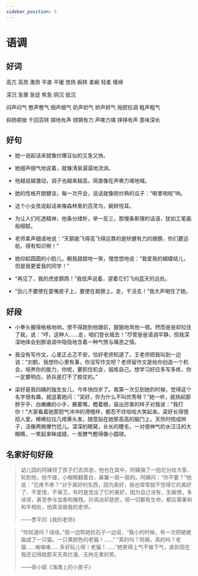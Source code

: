 ```yaml
---
sidebar_position: 5
---
```


# 语调

## 好词

高亢 高昂 激昂 平直 平缓 悠扬 婉转 柔婉 轻柔 缠绵 

深沉 急骤 急促 焦急 阴沉 低沉 

闷声闷气 憨声憨气 细声细气 奶声奶气 娇声娇气 拖腔拉调 粗声粗气 

抑扬顿挫 千回百转 掷地有声 铿锵有力 声嘶力竭 铮铮有声 意味深长

## 好句

- 她一说起话来就像炒爆豆似的又急又快。 

- 她细声细气地说着，就像清泉潺潺地流淌。 

- 他越说越激动，调子也越来越高，简直像在声嘶力竭地喊。 

- 她的性格开朗健谈，每一次开会，说话就像刚炒熟的瓜子：“噼里啪啦”响。 

- 这个小女孩说起话来像森林里的百灵鸟，婉转悦耳。 

- 为让人们吃透精神，他条分缕析，举一反三，那慢条斯理的话语，犹如工笔画般细腻。 

- 老师柔声细语地说：“天鹅能飞得高飞得远靠的是矫健有力的翅膀，你们要远航，得有知识啊！” 

- 她仰起圆圆的小脸儿，朝我甜甜地一笑，慢悠悠地说：“我爱我的蝴蝶结儿，但是我更爱我的同学！” 

- “再见了，我的虎皮鹦鹉！”我低声说着，望着它们飞向蓝天的远处。 

- “劲儿不要使在耍嘴皮子上，要使在肩膀上。走，干活去！”我大声喝住了她。 

## 好段

- 小拳头握得格格地响，恨不得跑到他跟前，狠狠地骂他一顿。然而爸爸却拉住了我，说：“哼，这种人……走，咱们登长城去！”尽管爸爸语调平静，但我深深地体会到那语调中隐隐地含着一种气愤与痛苦之情。 

- 我没有写作文，心里正忐忑不安，恰好老师知道了。王老师把我叫到一边说：“刘鹤，我想你心里有事，你没写作文吧？老师留作文是给你创造一个机会，培养你的能力，你呢，要抓住机会，锻炼自己。想学习好应多写多练，你一定要明白，骄兵是打不了胜仗的。” 

- 梁好是我四姨的独生女儿，今年快四岁了。我第一次见到她的时候，觉得这个名字很有趣，就逗着她问：“梁好，你为什么不叫优秀呀？”她一听，就扬起那胖乎乎、白嫩嫩的小手，撅着嘴，瞪着眼，装出厉害的样子对我说：“我打你！”大家看着她那怒气冲冲的滑稽样，都忍不住哈哈大笑起来。梁好长得很招人爱。稀稀拉拉几绺黄头发，随意贴在她那高高的脑门上。天热时梳成辫子，活像两根爆竹捻儿。深深的眼窝，长长的睫毛，一对很神气的水汪汪的大眼睛，一笑起来眯成缝，一发脾气瞪得像小圆球。 

## 名家好句好段

> 幼儿园的阿姨领了孩子们去郊游，他也在其中，阿姨摘了一抱花分给大家，轮到他，他不接，小眼睛翻着白，鼻翼一扇一扇的。阿姨问：“你不要？”他说：“花疼不疼？”对于美好的东西，因为美好，我也常常就不觉得它的美好了，不爱惜，不保卫，有时是觉出了它的美好，因为自己没有，生嫉恨，多诽谤，甚至参与加害和摧残。孙涵泊却慈悲，视一切都有生命，都应尊重和和平相处，他真该做我的老师。 
>
> ——贾平凹《我的老师》 

> “你知道吗？瑶瑶，”我一边帮她捡石子一边说，“我小的时候，有一次把姥姥画成了一只猫，一只黄颜色的老猫！……” 
> “真的吗？阿姨，真的吗？老猫……咯咯咯……多好玩儿呀！老猫！……”她笑得上气不接下气，直到现在我还记得她那天天真烂漫、无拘无束的笑。
>
> ——徐小斌《海滩上的小房子》
